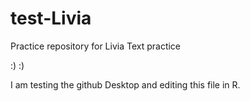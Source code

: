 # test-Livia
Practice repository for Livia
Text practice

:) :)

I am testing the github Desktop and editing this file in R. 
